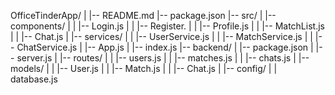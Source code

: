 OfficeTinderApp/
|
|-- README.md
|-- package.json
|-- src/
|   |-- components/
|   |   |-- Login.js
|   |   |-- Register.
|   |   |-- Profile.js
|   |   |-- MatchList.js
|   |   |-- Chat.js
|   |-- services/
|   |   |-- UserService.js
|   |   |-- MatchService.js
|   |   |-- ChatService.js
|   |-- App.js
|   |-- index.js
|-- backend/
|   |-- package.json
|   |-- server.js
|   |-- routes/
|   |   |-- users.js
|   |   |-- matches.js
|   |   |-- chats.js
|   |-- models/
|   |   |-- User.js
|   |   |-- Match.js
|   |   |-- Chat.js
|   |-- config/
|   |   database.js

